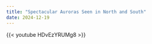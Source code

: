 ```yaml
---
title: "Spectacular Auroras Seen in North and South"
date: 2024-12-19
---
```


{{< youtube HDvEzYRUMg8 >}}
